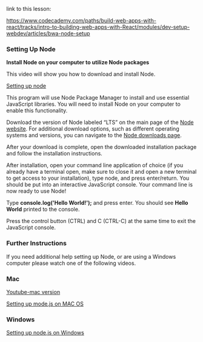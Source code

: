 link to this lesson:

https://www.codecademy.com/paths/build-web-apps-with-react/tracks/intro-to-building-web-apps-with-React/modules/dev-setup-webdev/articles/bwa-node-setup

### Setting Up Node

**Install Node on your computer to utilize Node packages**

This video will show you how to download and install Node.

[Setting up node](https://content.codecademy.com/articles/nodejs/nodejs.mp4)

This program will use Node Package Manager to install and use essential JavaScript libraries. You will need to install Node on your computer to enable this functionality.

Download the version of Node labeled “LTS” on the main page of the [Node website](https://nodejs.org/en/). For additional download options, such as different operating systems and versions, you can navigate to the [Node downloads page](https://nodejs.org/en/download/package-manager).

After your download is complete, open the downloaded installation package and follow the installation instructions.

After installation, open your command line application of choice (if you already have a terminal open, make sure to close it and open a new terminal to get access to your installation), type node, and press enter/return. You should be put into an interactive JavaScript console. Your command line is now ready to use Node!

Type **console.log('Hello World!');** and press enter. You should see **Hello World** printed to the console.

Press the control button (CTRL) and C (CTRL-C) at the same time to exit the JavaScript console.

### Further Instructions
If you need additional help setting up Node, or are using a Windows computer please watch one of the following videos.

### Mac

[Youtube-mac version](https://youtu.be/uDlvILzTdh0)
> 

[Setting up mode.js on MAC OS](https://www.youtube.com/watch?v=uDlvILzTdh0)

### Windows

[Setting up node.js on Windows](https://www.youtube.com/watch?v=gbtsq3ICMBM)
